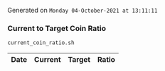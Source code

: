 Generated on `Monday 04-October-2021 at 13:11:11`

### Current to Target Coin Ratio
`current_coin_ratio.sh`

Date|Current|Target|Ratio
---|---|---|---
